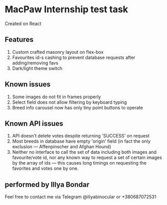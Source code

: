 # MacPaw Internship test task

Created on React

## Features

1. Custom crafted masonry layout on flex-box
2. Favourites id-s cashing to prevent database requests after adding/removing
   favs
3. Dark/light theme switch

## Known issues

1. Some images do not fit in frames properly
2. Select field does not allow filtering by keyboard typing
3. Breed info carousel now has only tiny point buttons to operate

## Known API issues

1. API doesn't delete votes despite returning 'SUCCESS' on request
2. Most breeds in database have empty 'origin' field (in fact the only exclusion
   — Affenpinscher and Afghan Hound)
3. Neither no interface to call the set of data including both images and
   favourite/vote id, nor any known way to request a set of certain images by
   the array of ids — this causes long timings on requesting the favorites and
   votes one by one.

## performed by Illya Bondar

Feel free to contact me via Telegram @iliyabinocular or +380687072531
